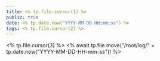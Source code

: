 ```yaml
---
title: <% tp.file.cursor(1) %>
public: true
date: <% tp.date.now("YYYY-MM-DD HH:mm:ss") %>
tags: <% tp.file.cursor(2) %>
---
```


<% tp.file.cursor(3) %>
<% await tp.file.move("/root/log/" + tp.date.now("YYYY-MM-DD-HH-mm-ss")) %>